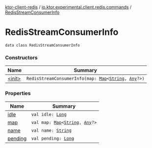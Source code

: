 [ktor-client-redis](../../index.md) / [io.ktor.experimental.client.redis.commands](../index.md) / [RedisStreamConsumerInfo](./index.md)

# RedisStreamConsumerInfo

`data class RedisStreamConsumerInfo`

### Constructors

| Name | Summary |
|---|---|
| [&lt;init&gt;](-init-.md) | `RedisStreamConsumerInfo(map: `[`Map`](https://kotlinlang.org/api/latest/jvm/stdlib/kotlin.collections/-map/index.html)`<`[`String`](https://kotlinlang.org/api/latest/jvm/stdlib/kotlin/-string/index.html)`, `[`Any`](https://kotlinlang.org/api/latest/jvm/stdlib/kotlin/-any/index.html)`?>)` |

### Properties

| Name | Summary |
|---|---|
| [idle](idle.md) | `val idle: `[`Long`](https://kotlinlang.org/api/latest/jvm/stdlib/kotlin/-long/index.html) |
| [map](map.md) | `val map: `[`Map`](https://kotlinlang.org/api/latest/jvm/stdlib/kotlin.collections/-map/index.html)`<`[`String`](https://kotlinlang.org/api/latest/jvm/stdlib/kotlin/-string/index.html)`, `[`Any`](https://kotlinlang.org/api/latest/jvm/stdlib/kotlin/-any/index.html)`?>` |
| [name](name.md) | `val name: `[`String`](https://kotlinlang.org/api/latest/jvm/stdlib/kotlin/-string/index.html) |
| [pending](pending.md) | `val pending: `[`Long`](https://kotlinlang.org/api/latest/jvm/stdlib/kotlin/-long/index.html) |
